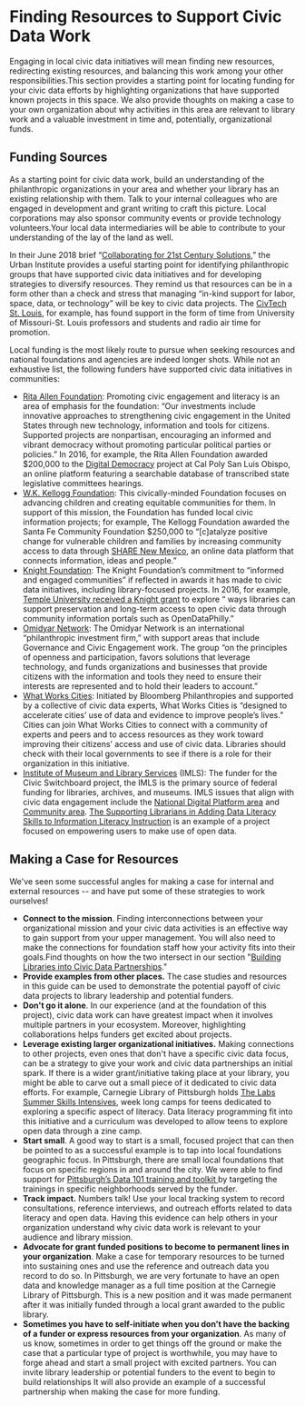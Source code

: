# Finding Resources to Support Civic Data Work



Engaging in local civic data initiatives will mean finding new resources, redirecting existing resources, and balancing this work among your other responsibilities.This section provides a starting point for locating funding for your civic data efforts by highlighting organizations that have supported known projects in this space. We also provide thoughts on making a case to your own organization about why activities in this area are relevant to library work and a valuable investment in time and, potentially, organizational funds.

## Funding Sources

As a starting point for civic data work, build an understanding of the philanthropic organizations in your area and whether your library has an existing relationship with them. Talk to your internal colleagues who are engaged in development and grant writing to craft this picture. Local corporations may also sponsor community events or provide technology volunteers.Your local data intermediaries will be able to contribute to your understanding of the lay of the land as well.

In their June 2018 brief “[Collaborating for 21st Century Solutions](https://www.urban.org/research/publication/collaborating-21st-century-solutions),” the Urban Institute provides a useful starting point for identifying philanthropic groups that have supported civic data initiatives and for developing strategies to diversify resources. They remind us that resources can be in a form other than a check and stress that managing “in-kind support for labor, space, data, or technology” will be key to civic data projects. The [CivTech St. Louis](http://www.civtechstl.com/), for example, has found support in the form of time from University of Missouri-St. Louis professors and students and radio air time for promotion.

Local funding is the most likely route to pursue when seeking resources and national foundations and agencies are indeed longer shots. While not an exhaustive list, the following funders have supported civic data initiatives in communities:

* [Rita Allen Foundation](http://ritaallen.org/civic-engagement/): Promoting civic engagement and literacy is an area of emphasis for the foundation: “Our investments include innovative approaches to strengthening civic engagement in the United States through new technology, information and tools for citizens. Supported projects are nonpartisan, encouraging an informed and vibrant democracy without promoting particular political parties or policies.” In 2016, for example, the Rita Allen Foundation awarded $200,000 to the [Digital Democracy](http://www.iatpp.calpoly.edu/projects/digitaldemocracy.asp) project at Cal Poly San Luis Obispo,  an online platform featuring a searchable database of transcribed state legislative committees hearings.
* [W.K. Kellogg Foundation](https://www.wkkf.org/): This civically-minded Foundation focuses on advancing children and creating equitable communities for them. In support of this mission, the Foundation has funded local civic information projects; for example, The Kellogg Foundation awarded the Santa Fe Community Foundation $250,000 to “\[c\]atalyze positive change for vulnerable children and families by increasing community access to data through [SHARE New Mexico](https://sharenm.org/), an online data platform that connects information, ideas and people.”
* [Knight Foundation](https://knightfoundation.org/): The Knight Foundation’s commitment to “informed and engaged communities” if reflected in awards it has made to civic data initiatives, including library-focused projects. In 2016, for example, [Temple University received a Knight grant](https://knightfoundation.org/grants/7707) to explore “ ways libraries can support preservation and long-term access to open civic data through community information portals such as OpenDataPhilly.”
* [Omidyar Network](https://www.omidyar.com/): The Omidyar Network is an international “philanthropic investment firm,” with support areas that include Governance and Civic Engagement work. The group “on the principles of openness and participation, favors solutions that leverage technology, and funds organizations and businesses that provide citizens with the information and tools they need to ensure their interests are represented and to hold their leaders to account.”
* [What Works Cities](https://whatworkscities.bloomberg.org/): Initiated by Bloomberg Philanthropies and supported by a collective of civic data experts, What Works Cities is “designed to accelerate cities’ use of data and evidence to improve people’s lives.” Cities can join What Works Cities to connect with a community of experts and peers and to access resources as they work toward improving their citizens’ access and use of civic data. Libraries should check with their local governments to see if there is a role for their organization in this initiative.  
* [Institute of Museum and Library Services](https://www.imls.gov/) \(IMLS\): The funder for the Civic Switchboard project, the IMLS is the primary source of federal funding for libraries, archives, and museums. IMLS issues that align with civic data engagement include the [National Digital Platform area](https://www.imls.gov/issues/national-issues/national-digital-platform) and [Community area](https://www.imls.gov/issues/national-issues/community). [The Supporting Librarians in Adding Data Literacy Skills to Information Literacy Instruction](http://datalit.sites.uofmhosting.net/) is an example of a project focused on empowering users to make use of open data.

## Making a Case for Resources

We've seen some successful angles for making a case for internal and external resources -- and have put some of these strategies to work ourselves!

* **Connect to the mission**. Finding interconnections between your organizational mission and your civic data activities is an effective way to gain support from your upper management. You will also need to make the connections for foundation staff how your activity fits into their goals.Find thoughts on how the two intersect in our section "[Building Libraries into Civic Data Partnerships](https://civic-switchboard.gitbook.io/guide/~/edit/drafts/-LIlqVDOXD0JbHFHOSzk/engaging/building-libraries-into-civic-data-partnerships)."
*  **Provide examples from other places.** The case studies and resources in this guide can be used to demonstrate the potential payoff of civic data projects to library leadership and potential funders.
* **Don't go it alone**. In our experience \(and at the foundation of this project\), civic data work can have greatest impact when it involves multiple partners in your ecosystem. Moreover, highlighting collaborations helps funders get excited about projects.   
* **Leverage existing larger organizational initiatives.** Making connections to other projects, even ones that don't have a specific civic data focus, can be a strategy to give your work and civic data partnerships an initial spark.  If there is a wider grant/initiative taking place at your library, you might be able to carve out a small piece of it dedicated to civic data efforts.  For example, Carnegie Library of  Pittsburgh holds [The Labs Summer Skills Intensives](https://www.carnegielibrary.org/kids-teens/the-labs-clp/labs-summer-skills-intensive/), week long camps for teens dedicated to exploring a specific aspect of literacy. Data literacy programming fit into this initiative and a curriculum was developed to allow teens to explore open data through a zine camp.
* **Start small**. A good way to start is a small, focused project that can then be pointed to as a successful example is to tap into local foundations geographic focus.  In Pittsburgh, there are small local foundations that focus on specific regions in and around the city. We were able to find support for [Pittsburgh’s Data 101 training and toolkit ](https://blogs.microsoft.com/newyork/2017/08/01/fulfilling-the-promise-of-open-data-through-data-literacy-training/)by targeting the trainings in specific neighborhoods served by the funder.  
* **Track impact.** Numbers talk! Use your local tracking system to record consultations, reference interviews, and outreach efforts related to data literacy and open data. Having this evidence can help others in your organization understand why civic data work is relevant to your audience and library mission.
* **Advocate for grant funded positions to become to permanent lines in your organization**. Make a case for temporary resources to be turned into sustaining ones and use the reference and outreach data you record to do so. In Pittsburgh, we are very fortunate to have an open data and knowledge manager as a full time position at the Carnegie Library of Pittsburgh. This is a new position and it was made permanent after it was initially funded through a local grant awarded to the public library. 
* **Sometimes you have to self-initiate when you don't have the backing of a funder or express resources from your organization**. As many of us know, sometimes in order to get things off the ground or make the case that a particular type of project is worthwhile, you may have to forge ahead and start a small project with excited partners. You can invite library leadership or potential funders to the event to begin to build relationships It will also provide an example of a successful partnership when making the case for more funding.



